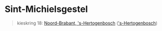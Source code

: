# Sint-Michielsgestel 
> kieskring 18:  [Noord-Brabant, 's-Hertogenbosch](../) (['s-Hertogenbosch](../'s-Hertogenbosch))